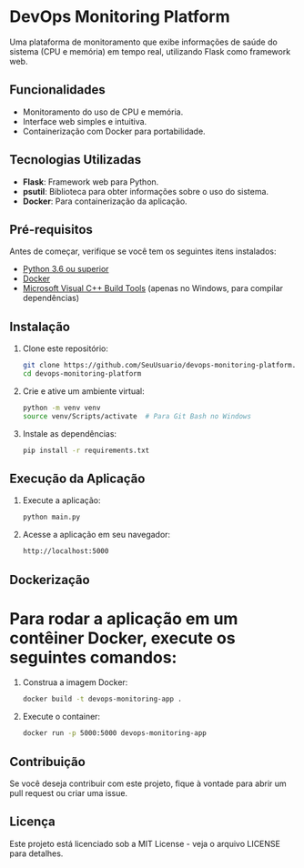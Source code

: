 # DevOps Monitoring Platform

Uma plataforma de monitoramento que exibe informações de saúde do sistema (CPU e memória) em tempo real, utilizando Flask como framework web.

## Funcionalidades

- Monitoramento do uso de CPU e memória.
- Interface web simples e intuitiva.
- Containerização com Docker para portabilidade.

## Tecnologias Utilizadas

- **Flask**: Framework web para Python.
- **psutil**: Biblioteca para obter informações sobre o uso do sistema.
- **Docker**: Para containerização da aplicação.

## Pré-requisitos

Antes de começar, verifique se você tem os seguintes itens instalados:

- [Python 3.6 ou superior](https://www.python.org/downloads/)
- [Docker](https://www.docker.com/get-started)
- [Microsoft Visual C++ Build Tools](https://visualstudio.microsoft.com/visual-cpp-build-tools/) (apenas no Windows, para compilar dependências)

## Instalação

1. Clone este repositório:
   ```bash
   git clone https://github.com/SeuUsuario/devops-monitoring-platform.git
   cd devops-monitoring-platform

2. Crie e ative um ambiente virtual:
   ```bash
   python -m venv venv
   source venv/Scripts/activate  # Para Git Bash no Windows

3. Instale as dependências:
   ```bash
   pip install -r requirements.txt

## Execução da Aplicação
1. Execute a aplicação:

   ```bash
   python main.py

2. Acesse a aplicação em seu navegador:
 
   ```bash   
   http://localhost:5000

   
## Dockerização
# Para rodar a aplicação em um contêiner Docker, execute os seguintes comandos:  

1. Construa a imagem Docker:
   ```bash
   docker build -t devops-monitoring-app .

2. Execute o container:
   ```bash
   docker run -p 5000:5000 devops-monitoring-app

## Contribuição
Se você deseja contribuir com este projeto, fique à vontade para abrir um pull request ou criar uma issue.

## Licença
Este projeto está licenciado sob a MIT License - veja o arquivo LICENSE para detalhes.